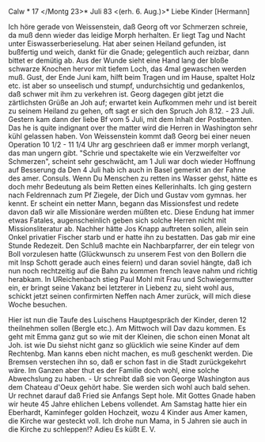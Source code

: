  Calw <Dienstg>* 17 </Montg 23>* Juli 83
 <(erh. 6. Aug.)>*
Liebe Kinder [Hermann]

Ich höre gerade von Weissenstein, daß Georg oft vor Schmerzen schreie, da muß denn wieder das leidige Morph herhalten. Er liegt Tag und Nacht unter Eiswasserberieselung. Hat aber seinen Heiland gefunden, ist bußfertig und weich, dankt für die Gnade; gelegentlich auch reizbar, dann bittet er demütig ab. Aus der Wunde sieht eine Hand lang der bloße schwarze Knochen hervor mit tiefem Loch, das 4mal gewaschen werden muß. Gust, der Ende Juni kam, hilft beim Tragen und im Hause, spaltet Holz etc. ist aber so unseelisch und stumpf, undurchsichtig und gedankenlos, daß schwer mit ihm zu verkehren ist. Georg dagegen gibt jetzt die zärtlichsten Grüße an Joh auf; erwartet kein Aufkommen mehr und ist bereit zu seinem Heiland zu gehen, oft sagt er sich den Spruch Joh 8.12. - 23 Juli. Gestern kam dann der liebe Bf vom 5 Juli, mit dem Inhalt der Postbeamten. Das he is quite indignant over the matter wird die Herren in Washington sehr kühl gelassen haben. Von Weissenstein kommt daß Georg bei einer neuen Operation 10 1/2 - 11 1/4 Uhr arg geschrieen daß er immer morph verlangt, das man ungern gibt. "Schrie und spectakelte wie ein Verzweifelter vor Schmerzen", scheint sehr geschwächt, am 1 Juli war doch wieder Hoffnung auf Besserung da 
Den 4 Juli hab ich auch in Basel gemerkt an der Fahne des amer. Consuls. Wenn Du Menschen zu retten ins Wasser gehst, hätte es doch mehr Bedeutung als beim Retten eines Kellerinhalts. Ich ging gestern nach Feldrennach zum Pf Ziegele, der Dich und Gustav vom gymnas. her kennt. Er scheint ein netter Mann, begann das Missionsfest und redete davon daß wir alle Missionäre werden müßten etc. Diese Endung hat immer etwas Fatales, augenscheinlich geben sich solche Herren nicht mit Missionsliteratur ab. Nachher hätte Jos Knapp auftreten sollen, allein sein Onkel privatier Fischer starb und er hatte ihn zu bestatten. Das gab mir eine Stunde Redezeit. Den Schluß machte ein Nachbarpfarrer, der ein telegr von Boll vorzulesen hatte (Glückwunsch zu unserem Fest von den Bollern die mit Insp Schott gerade auch eines feiern) und daran soviel hängte, daß ich nun noch rechtzeitig auf die Bahn zu kommen french leave nahm und richtig herabkam. In UReichenbach stieg Paul Mohl mit Frau und Schwiegermutter ein, er bringt seine Vakanz bei letzterer in Liebenz zu, sieht wohl aus, schickt jetzt seinen confirmirten Neffen nach Amer zurück, will mich diese Woche besuchen.

Hier ist nun die Taufe des Luischens Hauptgespräch der Kinder, deren 12 theilnehmen sollen (Bergle etc.). Am Mittwoch will Dav dazu kommen. Es geht mit Emma ganz gut so wie mit der Kleinen, die schon einen Monat alt 
Joh. ist wie Du siehst nicht ganz so glücklich wie seine Kinder auf dem Rechtenbg. Man kanns eben nicht machen, es muß geschenkt werden. Die Bremsen verstechen ihn so, daß er schon fast in die Stadt zurückgekehrt wäre. Im Ganzen aber thut es der Familie doch wohl, eine solche Abwechslung zu haben. - Ur schreibt daß sie von George Washington aus dem Chateau d'Oeux gehört habe. Sie werden sich wohl auch bald sehen. Ur rechnet darauf daß Fried sie Anfangs Sept hole. Mit Gottes Gnade haben wir heute 45 Jahre ehlichen Lebens vollendet. Am Samstag hatte hier ein Eberhardt, Kaminfeger golden Hochzeit, wozu 4 Kinder aus Amer kamen, die Kirche war gesteckt voll. Ich drohe nun Mama, in 5 Jahren sie auch in die Kirche zu schleppen!? Adieu
 Es küßt E. V.
